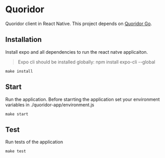 # Quoridor

Quoridor client in React Native. This project depends on [Quoridor Go](https://github.com/marmelab/quoridor-go).

## Installation

Install expo and all dependencies to run the react natve applicaiton.

> Expo cli should be installed globally: npm install expo-cli --global

```
make install
```

## Start

Run the application. Before starrting the application set your environment variables in ./quoridor-app/environment.js

```
make start
```

## Test

Run tests of the application

```
make test
```
